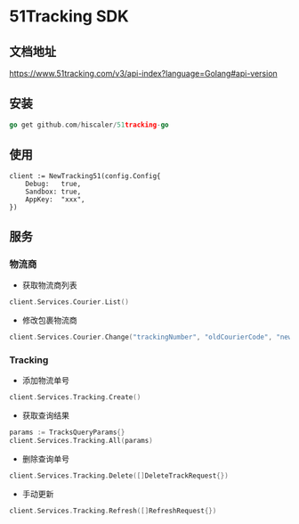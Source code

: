 51Tracking SDK
====================

## 文档地址

https://www.51tracking.com/v3/api-index?language=Golang#api-version

## 安装

```go
go get github.com/hiscaler/51tracking-go
```

## 使用

```
client := NewTracking51(config.Config{
    Debug:   true,
    Sandbox: true,
    AppKey:  "xxx",
})
```

## 服务

### 物流商

- 获取物流商列表

```go
client.Services.Courier.List()
```

- 修改包裹物流商

```go
client.Services.Courier.Change("trackingNumber", "oldCourierCode", "newCourierCode")
```

### Tracking

- 添加物流单号

```go
client.Services.Tracking.Create()
```

- 获取查询结果

```go
params := TracksQueryParams{}
client.Services.Tracking.All(params)
```

- 删除查询单号

```go
client.Services.Tracking.Delete([]DeleteTrackRequest{})
```

- 手动更新

```go
client.Services.Tracking.Refresh([]RefreshRequest{})
```
